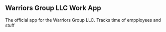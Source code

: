 ## Warriors Group LLC Work App

The official app for the Warriors Group LLC. Tracks time of empployees and stuff
